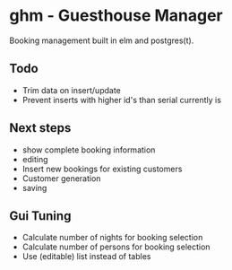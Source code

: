 ghm - Guesthouse Manager
========================

Booking management built in elm and postgres(t).

Todo
----

  * Trim data on insert/update
  * Prevent inserts with higher id's than serial currently is

Next steps
----------

  * show complete booking information
  * editing
  * Insert new bookings for existing customers
  * Customer generation
  * saving

Gui Tuning
----------

  * Calculate number of nights for booking selection
  * Calculate number of persons for booking selection
  * Use (editable) list instead of tables

